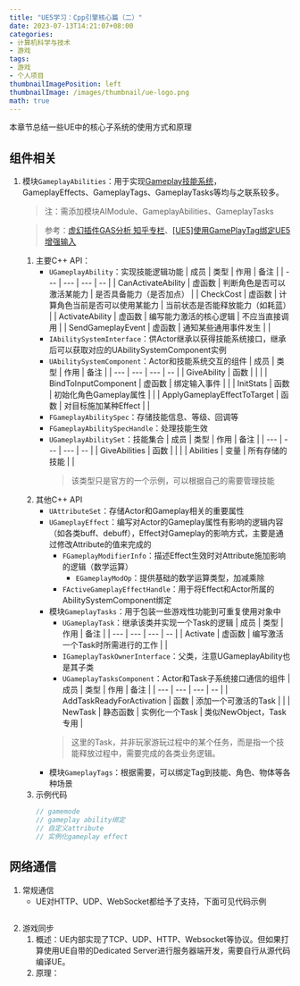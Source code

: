 ```yaml
---
title: "UE5学习：Cpp引擎核心篇（二）"
date: 2023-07-13T14:21:07+08:00
categories:
- 计算机科学与技术
- 游戏
tags:
- 游戏
- 个人项目
thumbnailImagePosition: left
thumbnailImage: /images/thumbnail/ue-logo.png
math: true
---
```

本章节总结一些UE中的核心子系统的使用方式和原理
<!--more-->
## 组件相关
1. 模块```GameplayAbilities```：用于实现[Gameplay技能系统](https://docs.unrealengine.com/5.2/zh-CN/gameplay-ability-system-for-unreal-engine/)，GameplayEffects、GameplayTags、GameplayTasks等均与之联系较多。
    > 注：需添加模块AIModule、GameplayAbilities、GameplayTasks

    > 参考：[虚幻插件GAS分析 知乎专栏](https://zhuanlan.zhihu.com/p/417226776)、[[UE5]使用GamePlayTag绑定UE5增强输入](https://zhuanlan.zhihu.com/p/552662789)
    1. 主要C++ API：
        - ```UGameplayAbility```：实现技能逻辑功能
            | 成员 | 类型 | 作用 | 备注 |
            | --- | --- | --- | -- |
            | CanActivateAbility | 虚函数 | 判断角色是否可以激活某能力 | 是否具备能力（是否加点） |
            | CheckCost | 虚函数 | 计算角色当前是否可以使用某能力 | 当前状态是否能释放能力（如耗蓝） |
            | ActivateAbility | 虚函数 | 编写能力激活的核心逻辑 | 不应当直接调用 |
            | SendGameplayEvent | 虚函数 | 通知某些通用事件发生 |  |
        - ```IAbilitySystemInterface```：供Actor继承以获得技能系统接口，继承后可以获取对应的UAbilitySystemComponent实例
        - ```UAbilitySystemComponent```：Actor和技能系统交互的组件
            | 成员 | 类型 | 作用 | 备注 |
            | --- | --- | --- | -- |
            | GiveAbility | 函数 |  |  |
            | BindToInputComponent | 虚函数  | 绑定输入事件 |  |
            | InitStats | 函数 | 初始化角色Gameplay属性 |  |
            | ApplyGameplayEffectToTarget | 函数 | 对目标施加某种Effect |  |
        - ```FGameplayAbilitySpec```：存储技能信息、等级、回调等
        - ```FGameplayAbilitySpecHandle```：处理技能生效
        - ```UGameplayAbilitySet```：技能集合
            | 成员 | 类型 | 作用 | 备注 |
            | --- | --- | --- | -- |
            | GiveAbilities | 函数 |  |  |
            | Abilities | 变量 | 所有存储的技能 |  |
            > 该类型只是官方的一个示例，可以根据自己的需要管理技能
    2. 其他C++ API
        - ```UAttributeSet```：存储Actor和Gameplay相关的重要属性
        - ```UGameplayEffect```：编写对Actor的Gameplay属性有影响的逻辑内容（如各类buff、debuff），Effect对Gameplay的影响方式，主要是通过修改Attribute的值来完成的
            - ```FGameplayModifierInfo```：描述Effect生效时对Attribute施加影响的逻辑（数学运算）
                - ```EGameplayModOp```：提供基础的数学运算类型，加减乘除
            - ```FActiveGameplayEffectHandle```：用于将Effect和Actor所属的AbilitySystemComponent绑定
        - 模块```GameplayTasks```：用于包装一些游戏性功能到可重复使用对象中
            - ```UGameplayTask```：继承该类并实现一个Task的逻辑
                | 成员 | 类型 | 作用 | 备注 |
                | --- | --- | --- | -- |
                | Activate | 虚函数 | 编写激活一个Task时所需进行的工作 |  |
            - ```IGameplayTaskOwnerInterface```：父类，注意UGameplayAbility也是其子类
            - ```UGameplayTasksComponent```：Actor和Task子系统接口通信的组件
                | 成员 | 类型 | 作用 | 备注 |
                | --- | --- | --- | -- |
                | AddTaskReadyForActivation | 函数 | 添加一个可激活的Task |  |
                | NewTask | 静态函数 | 实例化一个Task | 类似NewObject，Task专用 |
            > 这里的Task，并非玩家游玩过程中的某个任务，而是指一个技能释放过程中，需要完成的各类业务逻辑。
        - 模块```GameplayTags```：根据需要，可以绑定Tag到技能、角色、物体等各种场景
    3. 示例代码
        ```cpp
        // gamemode 
        // gameplay ability绑定
        // 自定义attribute
        // 实例化gameplay effect
        ```
## 网络通信
1. 常规通信
    - UE对HTTP、UDP、WebSocket都给予了支持，下面可见代码示例
        ```cpp

        ```
2. 游戏同步
    1. 概述：UE内部实现了TCP、UDP、HTTP、Websocket等协议。但如果打算使用UE自带的Dedicated Server进行服务器端开发，需要自行从源代码编译UE。
    2. 原理：

